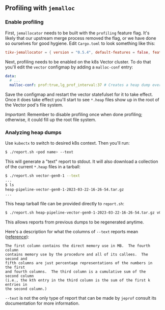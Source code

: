 ## Profiling with `jemalloc`

### Enable profiling

First, `jemallocator` needs to be built with the `profiling` feature flag. It's likely that
our upstream merge process removed the flag, or we have done so ourselves for good hygiene.
Edit `Cargo.toml` to look something like this:

```toml
tikv-jemallocator = { version = "0.5.4", default-features = false, features = ["profiling", "unprefixed_malloc_on_supported_platforms"], optional = true }
```

Next, profiling needs to be enabled on the k8s Vector cluster. To do that
you'll edit the `vector` configmap by adding a `malloc-conf` entry:


```yaml
data:
  # ...
  malloc-conf: prof:true,lg_prof_interval:37 # Creates a heap dump every 128 GiBs (2^37) of allocations
```

Save the configmap and restart the vector statefulset for it to take effect.
Once it does take effect you'll start to see `*.heap` files show up in the root
of the Vector pod's file system.


*Important*: Remember to disable profiling once when done profiling; otherwise,
it could fill up the root file system.

### Analyzing heap dumps

Use `kubectx` to switch to desired k8s context. Then you'll run:

```sh
$ ./report.sh <pod name> --text
```

This will generate a "text" report to stdout. It will also download a
collection of the current `*.heap` files in a tarball:

```sh
$ ./report.sh vector-gen0-1 --text
...
$ ls
heap-pipeline-vector-gen0-1-2023-03-22-16-26-54.tar.gz
...
```

This heap tarball file can be provided directly to `report.sh`:

```sh
$ ./report.sh heap-pipeline-vector-gen0-1-2023-03-22-16-26-54.tar.gz v0.27.0.6
```

This allows reports from previous dumps to be regenerated anytime.

Here's a description for what the columns of `--text` reports mean
([reference]):

```
The first column contains the direct memory use in MB.  The fourth column
contains memory use by the procedure and all of its callees.  The second and
fifth columns are just percentage representations of the numbers in the first
and fourth columns.  The third column is a cumulative sum of the second column
(i.e., the kth entry in the third column is the sum of the first k entries in
the second column.)
```

`--text` is not the only type of report that can be made by `jeprof` consult
its documentation for more information.

[reference]: https://www.igorkromin.net/index.php/2018/06/07/post-processing-jemalloc-jeprof-heap-dump-files-for-statistical-analysis/
